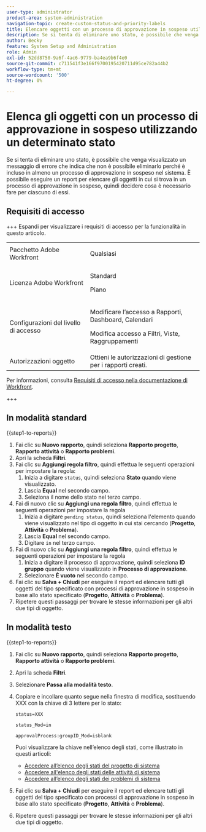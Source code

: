 ```yaml
---
user-type: administrator
product-area: system-administration
navigation-topic: create-custom-status-and-priority-labels
title: Elencare oggetti con un processo di approvazione in sospeso utilizzando un determinato stato
description: Se si tenta di eliminare uno stato, è possibile che venga visualizzato un messaggio di errore che indica che non è possibile eliminarlo perché è utilizzato in processi di approvazione in sospeso sugli oggetti nel sistema. Se si desidera trovare ed esaminare tali oggetti per decidere cosa è necessario fare, è possibile eseguire un report che li elenca.
author: Becky
feature: System Setup and Administration
role: Admin
exl-id: 52dd8750-9a6f-4ac6-9779-ba4ea9b6f4e0
source-git-commit: c711541f3e166f9700195420711d95ce782a44b2
workflow-type: tm+mt
source-wordcount: '500'
ht-degree: 0%

---
```


# Elenca gli oggetti con un processo di approvazione in sospeso utilizzando un determinato stato

Se si tenta di eliminare uno stato, è possibile che venga visualizzato un messaggio di errore che indica che non è possibile eliminarlo perché è incluso in almeno un processo di approvazione in sospeso nel sistema. È possibile eseguire un report per elencare gli oggetti in cui si trova in un processo di approvazione in sospeso, quindi decidere cosa è necessario fare per ciascuno di essi.

## Requisiti di accesso

+++ Espandi per visualizzare i requisiti di accesso per la funzionalità in questo articolo.

<table style="table-layout:auto"> 
 <col> 
 <col> 
 <tbody> 
  <tr> 
   <td>Pacchetto Adobe Workfront</td> 
   <td><p>Qualsiasi</p></td> 
  </tr> 
  <tr> 
   <td>Licenza Adobe Workfront</td> 
   <td>
     <p>Standard</p>
     <p>Piano</p>
   </td> 
  </tr> 
  <tr> 
   <td>Configurazioni del livello di accesso</td> 
   <td><p>Modificare l’accesso a Rapporti, Dashboard, Calendari</p><p>Modifica accesso a Filtri, Viste, Raggruppamenti</p></td>
  </tr>
  <tr> 
   <td>Autorizzazioni oggetto</td> 
   <td>Ottieni le autorizzazioni di gestione per i rapporti creati.</td>
  </tr>
 </tbody> 
</table>

Per informazioni, consulta [Requisiti di accesso nella documentazione di Workfront](/help/quicksilver/administration-and-setup/add-users/access-levels-and-object-permissions/access-level-requirements-in-documentation.md).

+++

## In modalità standard

{{step1-to-reports}}

1. Fai clic su **Nuovo rapporto**, quindi seleziona **Rapporto progetto**, **Rapporto attività** o **Rapporto problemi**.
1. Apri la scheda **Filtri**.
1. Fai clic su **Aggiungi regola filtro**, quindi effettua le seguenti operazioni per impostare la regola:
   1. Inizia a digitare `status`, quindi seleziona **Stato** quando viene visualizzato.
   1. Lascia **Equal** nel secondo campo.
   1. Seleziona il nome dello stato nel terzo campo.
1. Fai di nuovo clic su **Aggiungi una regola filtro**, quindi effettua le seguenti operazioni per impostare la regola
   1. Inizia a digitare `pending status`, quindi seleziona l&#39;elemento quando viene visualizzato nel tipo di oggetto in cui stai cercando (**Progetto**, **Attività** o **Problema**).
   1. Lascia **Equal** nel secondo campo.
   1. Digitare `in` nel terzo campo.
1. Fai di nuovo clic su **Aggiungi una regola filtro**, quindi effettua le seguenti operazioni per impostare la regola
   1. Inizia a digitare il processo di approvazione, quindi seleziona **ID gruppo** quando viene visualizzato in **Processo di approvazione**.
   1. Selezionare **È vuoto** nel secondo campo.
1. Fai clic su **Salva + Chiudi** per eseguire il report ed elencare tutti gli oggetti del tipo specificato con processi di approvazione in sospeso in base allo stato specificato (**Progetto**, **Attività** o **Problema**).
1. Ripetere questi passaggi per trovare le stesse informazioni per gli altri due tipi di oggetto.


## In modalità testo

{{step1-to-reports}}

1. Fai clic su **Nuovo rapporto**, quindi seleziona **Rapporto progetto**, **Rapporto attività** o **Rapporto problemi**.
1. Apri la scheda **Filtri**.
1. Selezionare **Passa alla modalità testo**.
1. Copiare e incollare quanto segue nella finestra di modifica, sostituendo XXX con la chiave di 3 lettere per lo stato:

   `status=XXX`

   `status_Mod=in`

   `approvalProcess:groupID_Mod=isblank`

   Puoi visualizzare la chiave nell’elenco degli stati, come illustrato in questi articoli:
   * [Accedere all’elenco degli stati del progetto di sistema](project-statuses.md)
   * [Accedere all&#39;elenco degli stati delle attività di sistema](task-statuses.md)
   * [Accedere all’elenco degli stati dei problemi di sistema](issue-statuses.md)

1. Fai clic su **Salva + Chiudi** per eseguire il report ed elencare tutti gli oggetti del tipo specificato con processi di approvazione in sospeso in base allo stato specificato (**Progetto**, **Attività** o **Problema**).
1. Ripetere questi passaggi per trovare le stesse informazioni per gli altri due tipi di oggetto.
